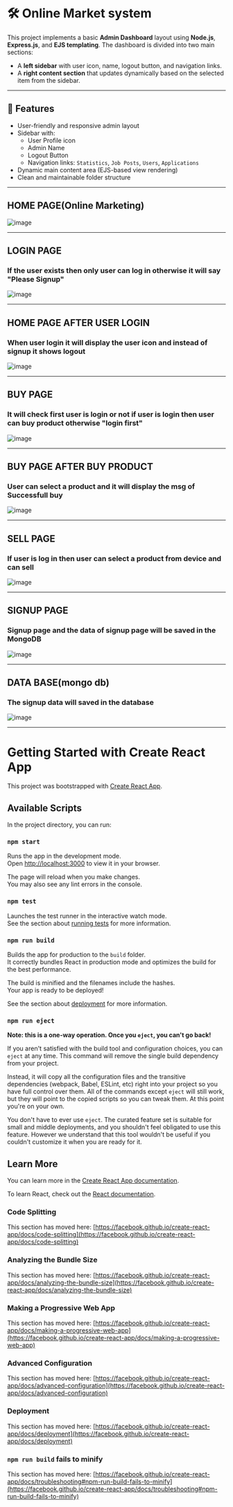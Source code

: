 # 🛠️ Online Market system

This project implements a basic **Admin Dashboard** layout using **Node.js**, **Express.js**, and **EJS templating**. The dashboard is divided into two main sections:

- A **left sidebar** with user icon, name, logout button, and navigation links.
- A **right content section** that updates dynamically based on the selected item from the sidebar.

---

## 🚀 Features

- User-friendly and responsive admin layout
- Sidebar with:
  - User Profile icon
  - Admin Name
  - Logout Button
  - Navigation links: `Statistics`, `Job Posts`, `Users`, `Applications`
- Dynamic main content area (EJS-based view rendering)
- Clean and maintainable folder structure

---



## HOME PAGE(Online Marketing)
![image](https://github.com/jotkaur-6284/upgrade-online-market/blob/main/src/img/1.PNG?raw=true)

---

## LOGIN PAGE
### If the user exists then only user can log in otherwise it will say "Please Signup"
![image](https://github.com/jotkaur-6284/upgrade-online-market/blob/main/src/img/2.PNG?raw=true)

---


## HOME PAGE AFTER USER LOGIN
### When user login it will display the user icon and instead of signup it shows logout
![image](https://github.com/jotkaur-6284/upgrade-online-market/blob/main/src/img/3.PNG?raw=true)

---


## BUY PAGE
### It will check first user is login or not if user is login then user can buy product otherwise "login first"
![image](https://github.com/jotkaur-6284/upgrade-online-market/blob/main/src/img/4.PNG?raw=true)

---

## BUY PAGE AFTER BUY PRODUCT
### User can select a product and it will display the msg of Successfull buy
![image](https://github.com/jotkaur-6284/upgrade-online-market/blob/main/src/img/5.PNG?raw=true)

---

## SELL PAGE
### If user is log in then user can select a product from device and can sell 
![image](https://github.com/jotkaur-6284/upgrade-online-market/blob/main/src/img/6.PNG?raw=true)

---

## SIGNUP PAGE
### Signup page and the data of signup page will be saved in the MongoDB
![image](https://github.com/jotkaur-6284/upgrade-upgrade-online-market/blob/main/src/img/7.PNG?raw=true)

---

## DATA BASE(mongo db)
### The signup data will saved in the database
![image](https://github.com/jotkaur-6284/online-market/blob/main/src/img/8.PNG?raw=true)

---




# Getting Started with Create React App

This project was bootstrapped with [Create React App](https://github.com/facebook/create-react-app).

## Available Scripts

In the project directory, you can run:

### `npm start`

Runs the app in the development mode.\
Open [http://localhost:3000](http://localhost:3000) to view it in your browser.

The page will reload when you make changes.\
You may also see any lint errors in the console.

### `npm test`

Launches the test runner in the interactive watch mode.\
See the section about [running tests](https://facebook.github.io/create-react-app/docs/running-tests) for more information.

### `npm run build`

Builds the app for production to the `build` folder.\
It correctly bundles React in production mode and optimizes the build for the best performance.

The build is minified and the filenames include the hashes.\
Your app is ready to be deployed!

See the section about [deployment](https://facebook.github.io/create-react-app/docs/deployment) for more information.

### `npm run eject`

**Note: this is a one-way operation. Once you `eject`, you can't go back!**

If you aren't satisfied with the build tool and configuration choices, you can `eject` at any time. This command will remove the single build dependency from your project.

Instead, it will copy all the configuration files and the transitive dependencies (webpack, Babel, ESLint, etc) right into your project so you have full control over them. All of the commands except `eject` will still work, but they will point to the copied scripts so you can tweak them. At this point you're on your own.

You don't have to ever use `eject`. The curated feature set is suitable for small and middle deployments, and you shouldn't feel obligated to use this feature. However we understand that this tool wouldn't be useful if you couldn't customize it when you are ready for it.

## Learn More

You can learn more in the [Create React App documentation](https://facebook.github.io/create-react-app/docs/getting-started).

To learn React, check out the [React documentation](https://reactjs.org/).

### Code Splitting

This section has moved here: [https://facebook.github.io/create-react-app/docs/code-splitting](https://facebook.github.io/create-react-app/docs/code-splitting)

### Analyzing the Bundle Size

This section has moved here: [https://facebook.github.io/create-react-app/docs/analyzing-the-bundle-size](https://facebook.github.io/create-react-app/docs/analyzing-the-bundle-size)

### Making a Progressive Web App

This section has moved here: [https://facebook.github.io/create-react-app/docs/making-a-progressive-web-app](https://facebook.github.io/create-react-app/docs/making-a-progressive-web-app)

### Advanced Configuration

This section has moved here: [https://facebook.github.io/create-react-app/docs/advanced-configuration](https://facebook.github.io/create-react-app/docs/advanced-configuration)

### Deployment

This section has moved here: [https://facebook.github.io/create-react-app/docs/deployment](https://facebook.github.io/create-react-app/docs/deployment)

### `npm run build` fails to minify

This section has moved here: [https://facebook.github.io/create-react-app/docs/troubleshooting#npm-run-build-fails-to-minify](https://facebook.github.io/create-react-app/docs/troubleshooting#npm-run-build-fails-to-minify)
